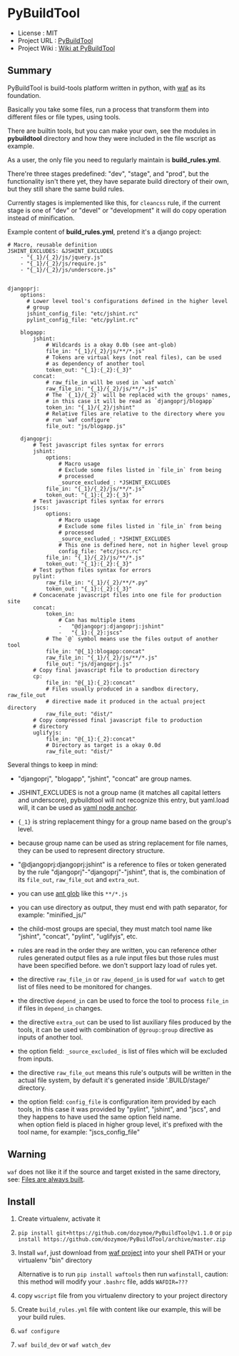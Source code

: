 PyBuildTool
===========

* License      : MIT
* Project URL  : [PyBuildTool][3]
* Project Wiki : [Wiki at PyBuildTool][4]

Summary
-------

PyBuildTool is build-tools platform written in python, with [waf][1] as
its foundation.

Basically you take some files, run a process that transform them into
different files or file types, using tools.

There are builtin tools, but you can make your own, see the modules in
**pybuildtool** directory and how they were included in the file wscript
as example.

As a user, the only file you need to regularly maintain is **build_rules.yml**.

There're three stages predefined: "dev", "stage", and "prod", but the
functionality isn't there yet, they have separate build directory of their own,
but they still share the same build rules.

Currently stages is implemented like this, for `cleancss` rule, if the current
stage is one of "dev" or "devel" or "development" it will do copy operation
instead of minification.

Example content of **build_rules.yml**, pretend it's a django project:

    # Macro, reusable definition
    JSHINT_EXCLUDES: &JSHINT_EXCLUDES
        - "{_1}/{_2}/js/jquery.js"
        - "{_1}/{_2}/js/require.js"
        - "{_1}/{_2}/js/underscore.js"


    djangoprj:
        options:
          # Lower level tool's configurations defined in the higher level
          # group
          jshint_config_file: "etc/jshint.rc"
          pylint_config_file: "etc/pylint.rc"

        blogapp:
            jshint:
                # Wildcards is a okay 0.0b (see ant-glob)
                file_in: "{_1}/{_2}/js/**/*.js"
                # Tokens are virtual keys (not real files), can be used
                # as dependency of another tool
                token_out: "{_1}:{_2}:{_3}"
            concat:
                # raw_file_in will be used in `waf watch`
                raw_file_in: "{_1}/{_2}/js/**/*.js"
                # The `{_1}/{_2}` will be replaced with the groups' names,
                # in this case it will be read as `djangoprj/blogapp`
                token_in: "{_1}/{_2}/jshint"
                # Relative files are relative to the directory where you
                # run `waf configure`
                file_out: "js/blogapp.js"

        djangoprj:
            # Test javascript files syntax for errors
            jshint:
                options:
                    # Macro usage
                    # Exclude some files listed in `file_in` from being
                    # processed
                    _source_excluded_: *JSHINT_EXCLUDES
                file_in: "{_1}/{_2}/js/**/*.js"
                token_out: "{_1}:{_2}:{_3}"
            # Test javascript files syntax for errors
            jscs:
                options:
                    # Macro usage
                    # Exclude some files listed in `file_in` from being
                    # processed
                    _source_excluded_: *JSHINT_EXCLUDES
                    # This one is defined here, not in higher level group
                    config_file: "etc/jscs.rc"
                file_in: "{_1}/{_2}/js/**/*.js"
                token_out: "{_1}:{_2}:{_3}"
            # Test python files syntax for errors
            pylint:
                raw_file_in: "{_1}/{_2}/**/*.py"
                token_out: "{_1}:{_2}:{_3}"
            # Concacenate javascript files into one file for production site
            concat:
                token_in:
                    # Can has multiple items
                    -   "@djangoprj:djangoprj:jshint"
                    -   "{_1}:{_2}:jscs"
                # The `@` symbol means use the files output of another tool
                file_in: "@{_1}:blogapp:concat"
                raw_file_in: "{_1}/{_2}/js/**/*.js"
                file_out: "js/djangoprj.js"
            # Copy final javascript file to production directory
            cp:
                file_in: "@{_1}:{_2}:concat"
                # Files usually produced in a sandbox directory, raw_file_out
                # directive made it produced in the actual project directory
                raw_file_out: "dist/"
            # Copy compressed final javascript file to production
            # directory
            uglifyjs:
                file_in: "@{_1}:{_2}:concat"
                # Directory as target is a okay 0.0d
                raw_file_out: "dist/"


Several things to keep in mind:

-   "djangoprj", "blogapp", "jshint", "concat" are group names.

-   JSHINT_EXCLUDES is not a group name (it matches all capital letters and
    underscore), pybuildtool will not recognize this entry, but yaml.load will,
    it can be used as [yaml node anchor][6].

-   `{_1}` is string replacement thingy for a group name based on the
    group's level.

-   because group name can be used as string replacement for file
    names, they can be used to represent directory structure.

-   "@djangoprj:djangoprj:jshint" is a reference to files or token
    generated by the rule "djangoprj"-"djangoprj"-"jshint", that is,
    the combination of its `file_out`, `raw_file_out` and `extra_out`.

-   you can use [ant glob][5] like this `**/*.js`

-   you can use directory as output, they must end with path separator, for
    example: "minified_js/"

-   the child-most groups are special, they must match tool name like "jshint",
    "concat", "pylint", "uglifyjs", etc.

-   rules are read in the order they are written, you can reference other rules
    generated output files as a rule input files but those rules must have been
    specified before.
    we don't support lazy load of rules yet.

-   the directive `raw_file_in` or `raw_depend_in` is used for `waf watch`
    to get list of files need to be monitored for changes.

-   the directive `depend_in` can be used to force the tool to process `file_in`
    if files in `depend_in` changes.

-   the directive `extra_out` can be used to list auxiliary files produced by the
    tools, it can be used with combination of `@group:group` directive as inputs
    of another tool.

-   the option field: `_source_excluded_` is list of files which will be
    excluded from inputs.

-   the directive `raw_file_out` means this rule's outputs will be
    written in the actual file system, by default it's generated inside
    '.BUILD/stage/' directory.

-   the option field: `config_file` is configuration item provided by each
    tools, in this case it was provided by "pylint", "jshint", and "jscs", and
    they happens to have used the same option field name.  
    when option field is placed in higher group level, it's prefixed with the
    tool name, for example: "jscs_config_file"


Warning
-------

`waf` does not like it if the source and target existed in the same directory,
see: [Files are always built][7].


Install
-------

1.   Create virtualenv, activate it

2.   `pip install git+https://github.com/dozymoe/PyBuildTool@v1.1.0` or
     `pip install https://github.com/dozymoe/PyBuildTool/archive/master.zip`

3.   Install `waf`, just download from [waf project][1] into your shell PATH or
     your virtualenv "bin" directory

     Alternative is to run `pip install waftools` then run `wafinstall`, caution:
     this method will modify your `.bashrc` file, adds `WAFDIR=???`

4.   copy `wscript` file from you virtualenv directory to your project directory

5.   Create `build_rules.yml` file with content like our example, this will be
     your build rules.

6.   `waf configure`

7.   `waf build_dev` or `waf watch_dev`


[1]: https://waf.io/
[3]: http://github.com/dozymoe/PyBuildTool
[4]: http://github.com/dozymoe/PyBuildTool/wiki
[5]: http://ant.apache.org/manual/dirtasks.html
[6]: http://yaml.org/spec/1.2/spec.html#id2785586
[7]: https://code.google.com/p/waf/wiki/FAQ#The_same_files_are_always_built

